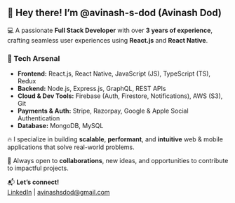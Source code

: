 ## 👋 Hey there! I’m @avinash-s-dod (Avinash Dod)

💻 A passionate **Full Stack Developer** with over **3 years of experience**, crafting seamless user experiences using **React.js** and **React Native**.

### 🚀 Tech Arsenal
- **Frontend:** React.js, React Native, JavaScript (JS), TypeScript (TS), Redux  
- **Backend:** Node.js, Express.js, GraphQL, REST APIs  
- **Cloud & Dev Tools:** Firebase (Auth, Firestore, Notifications), AWS (S3), Git  
- **Payments & Auth:** Stripe, Razorpay, Google & Apple Social Authentication  
- **Database:** MongoDB, MySQL  

🔥 I specialize in building **scalable**, **performant**, and **intuitive** web & mobile applications that solve real-world problems.

🤝 Always open to **collaborations**, new ideas, and opportunities to contribute to impactful projects.

📬 **Let’s connect!**  
[LinkedIn](https://www.linkedin.com/in/avinash-s-dod?utm_source=share&utm_campaign=share_via&utm_content=profile&utm_medium=android_app) | avinashsdod@gmail.com
